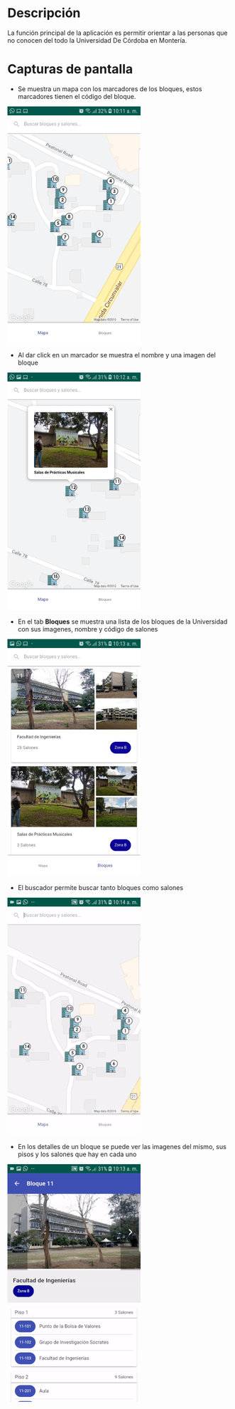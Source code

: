 
# Descripción
La función principal de la aplicación es permitir orientar a las personas que no conocen del todo la Universidad De Córdoba en Montería.

# Capturas de pantalla

* Se muestra un mapa con los marcadores de los bloques, estos marcadores tienen el código del bloque.

<img alt="Mapa Unicor" width="300px" src="https://github.com/CrissAlvarezH/ImagenesRepos/blob/master/imgs/ubicor/Pantallazo%20marcadores%20en%20mapa.jpeg" />

* Al dar click en un marcador se muestra el nombre y una imagen del bloque

<img alt="Mapa infowindow Unicor" width="300px" src="https://github.com/CrissAlvarezH/ImagenesRepos/blob/master/imgs/ubicor/Pantallazo%20infowindow%20en%20mapa.jpeg" />

* En el tab **Bloques** se muestra una lista de los bloques de la Universidad con sus imagenes, nombre y código de salones

<img alt="Lista de bloques Unicor" width="300px" src="https://github.com/CrissAlvarezH/ImagenesRepos/blob/master/imgs/ubicor/Pantallazo%20lista%20de%20bloques.jpeg" />

* El buscador permite buscar tanto bloques como salones

![Buscador Ubicor](https://github.com/CrissAlvarezH/ImagenesRepos/blob/master/imgs/ubicor/Buscador%20saloens%20y%20bloques.gif)

* En los detalles de un bloque se puede ver las imagenes del mismo, sus pisos y los salones que hay en cada uno

![Detalles bloques Unicor](https://github.com/CrissAlvarezH/ImagenesRepos/blob/master/imgs/ubicor/Detalles%20de%20un%20bloque.gif)
